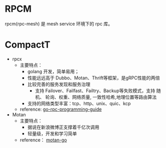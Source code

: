 # RPCM
rpcm(rpc-mesh) 是 mesh service 环境下的 rpc 库。

# CompactT
- rpcx
    + 主要特点：
        - golang 开发，简单易用；
        - 性能远远高于 Dubbo、Motan、Thrift等框架，是gRPC性能的两倍
        - 比较完善的服务发现和服务治理
            + 支持 Failover、Failfast、Failtry、Backup等失败模式，支持 随机、 轮询、权重、网络质量, 一致性哈希,地理位置等路由算法
        - 支持的网络类型丰富：tcp、http、unix、quic、kcp
    + reference: [go-rpc-programming-guide](https://books.studygolang.com/go-rpc-programming-guide/part2/quickstart.html)
- Motan
    + 主要特点：
        - 据说在新浪微博正支撑着千亿次调用
        - 轻量级，开发和学习简单
    + reference： [motan-go](https://github.com/weibocom/motan-go)
